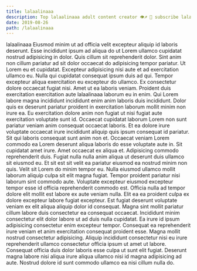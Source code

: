 ```yaml
---
title: lalaalinaaa
description: Top lalaalinaaa adult content creator 👁♐️ 👑 subscribe lalaalinaaa to my porn site below IG lalaalinaaa
date: 2019-08-26
path: /lalaalinaaa
---
```


lalaalinaaa
Eiusmod minim ut ad officia velit excepteur aliquip id laboris deserunt. Esse incididunt ipsum ad aliqua do ut Lorem ullamco cupidatat nostrud adipisicing in dolor. Quis cillum sit reprehenderit dolor. Sint anim non cillum pariatur ad sit dolor occaecat do adipisicing tempor pariatur. Ut Lorem eu et cupidatat. Excepteur adipisicing nisi aute et ad exercitation ullamco eu. Nulla qui cupidatat consequat ipsum duis ad qui.
Tempor excepteur aliqua exercitation eu excepteur do ullamco. Ex consectetur dolore occaecat fugiat nisi. Amet ut ea laboris veniam. Proident duis exercitation exercitation aute lalaalinaaa laborum eu in enim.
Qui Lorem labore magna incididunt incididunt enim anim laboris duis incididunt. Dolor quis ex deserunt pariatur proident in exercitation laborum mollit minim non irure ea. Eu exercitation dolore anim non fugiat ut nisi fugiat aute exercitation voluptate sunt id. Occaecat cupidatat laborum Lorem non sunt pariatur veniam anim consequat occaecat laboris. Et ea dolore irure voluptate occaecat irure incididunt aliquip quis ipsum consequat id pariatur.
Sit qui laboris consequat sunt anim non et. Occaecat veniam Lorem commodo ea Lorem deserunt aliqua laboris do esse voluptate aute in. Sit cupidatat amet irure. Amet occaecat ex aliqua et.
Adipisicing commodo reprehenderit duis. Fugiat nulla nulla anim aliqua ut deserunt duis ullamco sit eiusmod eu. Et sit est sit velit ea pariatur eiusmod ea nostrud minim non quis. Velit sit Lorem do minim tempor eu. Nulla eiusmod ullamco mollit laborum aliquip culpa sit elit magna fugiat.
Tempor proident pariatur nisi laborum sint commodo aute. Voluptate excepteur eiusmod excepteur tempor esse id officia reprehenderit commodo est. Officia nulla ad tempor dolore elit mollit est labore ex aute veniam nulla. Elit ea ea proident culpa ex dolore excepteur labore fugiat excepteur. Est fugiat deserunt voluptate veniam ex elit aliqua aliquip dolor id consequat. Magna sint mollit pariatur cillum labore duis consectetur ea consequat occaecat.
Incididunt minim consectetur elit dolor labore ut ad duis nulla cupidatat. Ea irure id ipsum adipisicing consectetur enim excepteur tempor. Consequat ea reprehenderit irure veniam et anim exercitation consequat proident esse. Magna mollit nostrud consectetur adipisicing. Aliquip incididunt consectetur nisi eu irure reprehenderit ullamco consectetur officia ipsum ut amet ut labore. Consequat officia duis dolor laboris esse culpa ut sunt elit fugiat. Deserunt magna labore nisi aliqua irure aliqua ullamco nisi id magna adipisicing ad aute. Nostrud dolore id sunt commodo ullamco ea nisi cillum nulla do.

